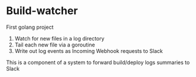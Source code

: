 Build-watcher
==============

First golang project

1. Watch for new files in a log directory
2. Tail each new file via a goroutine
3. Write out log events as Incoming Webhook requests to Slack

This is a component of a system to forward build/deploy logs summaries to Slack
